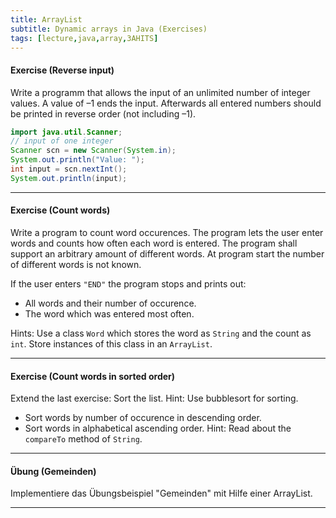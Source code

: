 ```yaml
---
title: ArrayList
subtitle: Dynamic arrays in Java (Exercises)
tags: [lecture,java,array,3AHITS]
---
```


#### Exercise (Reverse input)

Write a programm that allows the input of an unlimited number of integer values. A value of –1 ends the input. Afterwards all entered numbers should be printed in reverse order (not including –1).

```java
import java.util.Scanner;
// input of one integer
Scanner scn = new Scanner(System.in);
System.out.println("Value: ");
int input = scn.nextInt();
System.out.println(input);
```

---

#### Exercise (Count words)

Write a program to count word occurences. The program lets the user enter words and counts how often each word is entered. The program shall support an arbitrary amount of different words. At program start the number of different words is not known.

If the user enters `"END"` the program stops and prints out:

- All words and their number of occurence.
- The word which was entered most often.

Hints:
Use a class `Word` which stores the word as `String` and the count as `int`. Store instances of this class in an `ArrayList`.


---

#### Exercise (Count words in sorted order)

Extend the last exercise: Sort the list. Hint: Use bubblesort for sorting. 

- Sort words by number of occurence in descending order. 
- Sort words in alphabetical ascending order. Hint: Read about the `compareTo` method of `String`.

---

#### Übung (Gemeinden)

Implementiere das Übungsbeispiel "Gemeinden" mit Hilfe einer ArrayList.

---

